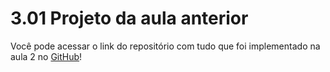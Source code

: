 # 3.01 Projeto da aula anterior

Você pode acessar o link do repositório com tudo que foi implementado na aula 2 no [GitHub](https://github.com/alura-cursos/curso-nodejs-teste/tree/aula-2)!